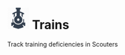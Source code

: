 # <img src="train.png" alt="Train" style="width: 50px;"/> Trains
Track training deficiencies in Scouters
